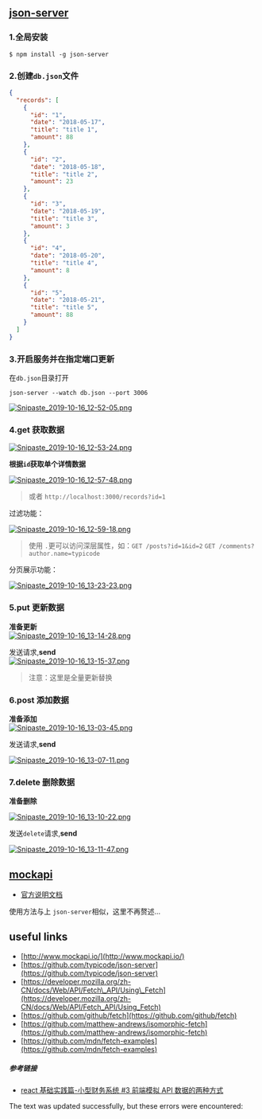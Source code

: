 ## [json-server](https://github.com/typicode/json-server)

### 1.全局安装

```shell
$ npm install -g json-server
```

### 2.创建`db.json`文件

```json
{
  "records": [
    {
      "id": "1",
      "date": "2018-05-17",
      "title": "title 1",
      "amount": 88
    },
    {
      "id": "2",
      "date": "2018-05-18",
      "title": "title 2",
      "amount": 23
    },
    {
      "id": "3",
      "date": "2018-05-19",
      "title": "title 3",
      "amount": 3
    },
    {
      "id": "4",
      "date": "2018-05-20",
      "title": "title 4",
      "amount": 8
    },
    {
      "id": "5",
      "date": "2018-05-21",
      "title": "title 5",
      "amount": 88
    }
  ]
}
```

### 3.开启服务并在指定端口更新

在`db.json`目录打开

```shell
json-server --watch db.json --port 3006
```

[![Snipaste_2019-10-16_12-52-05.png](https://camo.githubusercontent.com/bb296997aed9e311c20cc4b9110905dcdacd59266fb18020401b0a92d5f45527/687474703a2f2f7777312e73696e61696d672e636e2f6c617267652f64663535316561356c793167377a793665346f6c386a32306f673038656d78612e6a7067)](https://camo.githubusercontent.com/bb296997aed9e311c20cc4b9110905dcdacd59266fb18020401b0a92d5f45527/687474703a2f2f7777312e73696e61696d672e636e2f6c617267652f64663535316561356c793167377a793665346f6c386a32306f673038656d78612e6a7067)

### 4.get 获取数据

[![Snipaste_2019-10-16_12-53-24.png](https://camo.githubusercontent.com/36a3b735a329c4682ff98641604f7e704d146732fa49905b3c96f1cafce1b744/687474703a2f2f7777312e73696e61696d672e636e2f6c617267652f64663535316561356c793167377a79377274666d396a3230706f3067617133312e6a7067)](https://camo.githubusercontent.com/36a3b735a329c4682ff98641604f7e704d146732fa49905b3c96f1cafce1b744/687474703a2f2f7777312e73696e61696d672e636e2f6c617267652f64663535316561356c793167377a79377274666d396a3230706f3067617133312e6a7067)

**根据`id`获取单个详情数据**

[![Snipaste_2019-10-16_12-57-48.png](https://camo.githubusercontent.com/99d24f22ed4f73d884808a68f8699d95bbd3a4f7900b32b33cd15391b2e5d6db/687474703a2f2f7777312e73696e61696d672e636e2f6c617267652f64663535316561356c793167377a796365356230626a323063683034356a72392e6a7067)](https://camo.githubusercontent.com/99d24f22ed4f73d884808a68f8699d95bbd3a4f7900b32b33cd15391b2e5d6db/687474703a2f2f7777312e73696e61696d672e636e2f6c617267652f64663535316561356c793167377a796365356230626a323063683034356a72392e6a7067)

> 或者 `http://localhost:3000/records?id=1`

过滤功能：

[![Snipaste_2019-10-16_12-59-18.png](https://camo.githubusercontent.com/43229df7d91f99f80fb85123aba88da4622636fe5ab10d19dd8d22a563b31517/687474703a2f2f7777312e73696e61696d672e636e2f6c617267652f64663535316561356c793167377a796477636c67696a3230676d3035326a72612e6a7067)](https://camo.githubusercontent.com/43229df7d91f99f80fb85123aba88da4622636fe5ab10d19dd8d22a563b31517/687474703a2f2f7777312e73696e61696d672e636e2f6c617267652f64663535316561356c793167377a796477636c67696a3230676d3035326a72612e6a7067)

> 使用 `.`更可以访问深层属性，如：`GET /posts?id=1&id=2` `GET /comments?author.name=typicode`

分页展示功能：

[![Snipaste_2019-10-16_13-23-23.png](https://camo.githubusercontent.com/0bae27112778ce5f00976e4a2d53128e6b94e8936feee3087612cb711ae52953/687474703a2f2f7777312e73696e61696d672e636e2f6c617267652f64663535316561356c793167377a7a327a6d6563656a32306861306177676c6d2e6a7067)](https://camo.githubusercontent.com/0bae27112778ce5f00976e4a2d53128e6b94e8936feee3087612cb711ae52953/687474703a2f2f7777312e73696e61696d672e636e2f6c617267652f64663535316561356c793167377a7a327a6d6563656a32306861306177676c6d2e6a7067)

### 5.put 更新数据

**准备更新**  
[![Snipaste_2019-10-16_13-14-28.png](https://camo.githubusercontent.com/4409df0e74b828397e94047f47547a4473b69b3d25a0487424abbc87109072ab/687474703a2f2f7777312e73696e61696d672e636e2f6c617267652f64663535316561356c793167377a79753777756a666a323138613064646a72702e6a7067)](https://camo.githubusercontent.com/4409df0e74b828397e94047f47547a4473b69b3d25a0487424abbc87109072ab/687474703a2f2f7777312e73696e61696d672e636e2f6c617267652f64663535316561356c793167377a79753777756a666a323138613064646a72702e6a7067)

发送请求,**send**  
[![Snipaste_2019-10-16_13-15-37.png](https://camo.githubusercontent.com/4f0a87efd5d64da77f4d4af7a575f476efe3b78ebe6d09024634ce7b4d4020a5/687474703a2f2f7777312e73696e61696d672e636e2f6c617267652f64663535316561356c793167377a797575726535656a32306c62306664676c6f2e6a7067)](https://camo.githubusercontent.com/4f0a87efd5d64da77f4d4af7a575f476efe3b78ebe6d09024634ce7b4d4020a5/687474703a2f2f7777312e73696e61696d672e636e2f6c617267652f64663535316561356c793167377a797575726535656a32306c62306664676c6f2e6a7067)

> 注意：这里是全量更新替换

### 6.post 添加数据

**准备添加**  
[![Snipaste_2019-10-16_13-03-45.png](https://camo.githubusercontent.com/bf8e57a015ee85ff5246f41b30bef96046c5e1f324e69d186e1ec9f0f0fcbff9/687474703a2f2f7777312e73696e61696d672e636e2f6c617267652f64663535316561356c793167377a79696b6e7833616a3231386f3064686a72752e6a7067)](https://camo.githubusercontent.com/bf8e57a015ee85ff5246f41b30bef96046c5e1f324e69d186e1ec9f0f0fcbff9/687474703a2f2f7777312e73696e61696d672e636e2f6c617267652f64663535316561356c793167377a79696b6e7833616a3231386f3064686a72752e6a7067)

发送请求,**send**

[![Snipaste_2019-10-16_13-07-11.png](https://camo.githubusercontent.com/0c6f190f7e6321c25c4145555175c47687714d9bddb220d39a708496530e734d/687474703a2f2f7777312e73696e61696d672e636e2f6c617267652f64663535316561356c793167377a796d3362696d316a3230733030697a3073772e6a7067)](https://camo.githubusercontent.com/0c6f190f7e6321c25c4145555175c47687714d9bddb220d39a708496530e734d/687474703a2f2f7777312e73696e61696d672e636e2f6c617267652f64663535316561356c793167377a796d3362696d316a3230733030697a3073772e6a7067)

### 7.delete 删除数据

**准备删除**

[![Snipaste_2019-10-16_13-10-22.png](https://camo.githubusercontent.com/c2f9d9694c8f09229eb9d6d9bcff8b41968b0c6048efe59271bc4e676ec30895/687474703a2f2f7777312e73696e61696d672e636e2f6c617267652f64663535316561356c793167377a797066313935366a323138643064376161632e6a7067)](https://camo.githubusercontent.com/c2f9d9694c8f09229eb9d6d9bcff8b41968b0c6048efe59271bc4e676ec30895/687474703a2f2f7777312e73696e61696d672e636e2f6c617267652f64663535316561356c793167377a797066313935366a323138643064376161632e6a7067)

发送`delete`请求,**send**

[![Snipaste_2019-10-16_13-11-47.png](https://camo.githubusercontent.com/2fd9530ba34c0ee6f354526f4d2331932bf856b70eb5461c058e41bec7587c4c/687474703a2f2f7777312e73696e61696d672e636e2f6c617267652f64663535316561356c793167377a797179396e76756a323070383067326d78392e6a7067)](https://camo.githubusercontent.com/2fd9530ba34c0ee6f354526f4d2331932bf856b70eb5461c058e41bec7587c4c/687474703a2f2f7777312e73696e61696d672e636e2f6c617267652f64663535316561356c793167377a797179396e76756a323070383067326d78392e6a7067)

## [mockapi](https://www.mockapi.io)

-   [官方说明文档](https://www.mockapi.io/docs)

使用方法与上 `json-server`相似，这里不再赘述...

## useful links

-   [http://www.mockapi.io/](http://www.mockapi.io/)
-   [https://github.com/typicode/json-server](https://github.com/typicode/json-server)
-   [https://developer.mozilla.org/zh-CN/docs/Web/API/Fetch\_API/Using\_Fetch](https://developer.mozilla.org/zh-CN/docs/Web/API/Fetch_API/Using_Fetch)
-   [https://github.com/github/fetch](https://github.com/github/fetch)
-   [https://github.com/matthew-andrews/isomorphic-fetch](https://github.com/matthew-andrews/isomorphic-fetch)
-   [https://github.com/mdn/fetch-examples](https://github.com/mdn/fetch-examples)

##### 参考链接

-   [react 基础实践篇-小型财务系统 #3 前端模拟 API 数据的两种方式](https://www.rails365.net/movies/react-ji-chu-shi-jian-pian-xiao-xing-cai-wu-xi-tong-3-qian-duan-mo-ni-api-shu-ju-de-liang-zhong-fang-shi)

The text was updated successfully, but these errors were encountered: